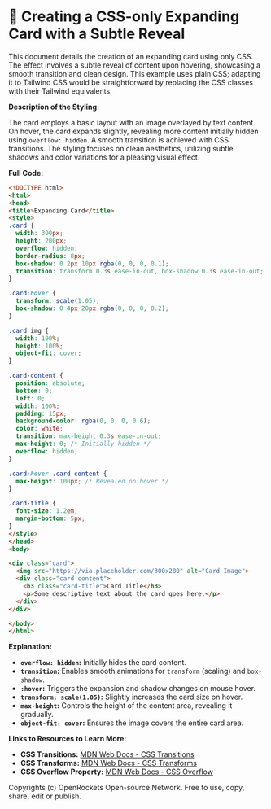 # 🐞 Creating a CSS-only Expanding Card with a Subtle Reveal


This document details the creation of an expanding card using only CSS.  The effect involves a subtle reveal of content upon hovering, showcasing a smooth transition and clean design. This example uses plain CSS; adapting it to Tailwind CSS would be straightforward by replacing the CSS classes with their Tailwind equivalents.

**Description of the Styling:**

The card employs a basic layout with an image overlayed by text content. On hover, the card expands slightly, revealing more content initially hidden using `overflow: hidden`.  A smooth transition is achieved with CSS transitions. The styling focuses on clean aesthetics, utilizing subtle shadows and color variations for a pleasing visual effect.

**Full Code:**

```html
<!DOCTYPE html>
<html>
<head>
<title>Expanding Card</title>
<style>
.card {
  width: 300px;
  height: 200px;
  overflow: hidden;
  border-radius: 8px;
  box-shadow: 0 2px 10px rgba(0, 0, 0, 0.1);
  transition: transform 0.3s ease-in-out, box-shadow 0.3s ease-in-out;
}

.card:hover {
  transform: scale(1.05);
  box-shadow: 0 4px 20px rgba(0, 0, 0, 0.2);
}

.card img {
  width: 100%;
  height: 100%;
  object-fit: cover;
}

.card-content {
  position: absolute;
  bottom: 0;
  left: 0;
  width: 100%;
  padding: 15px;
  background-color: rgba(0, 0, 0, 0.6);
  color: white;
  transition: max-height 0.3s ease-in-out;
  max-height: 0; /* Initially hidden */
  overflow: hidden;
}

.card:hover .card-content {
  max-height: 100px; /* Revealed on hover */
}

.card-title {
  font-size: 1.2em;
  margin-bottom: 5px;
}
</style>
</head>
<body>

<div class="card">
  <img src="https://via.placeholder.com/300x200" alt="Card Image">
  <div class="card-content">
    <h3 class="card-title">Card Title</h3>
    <p>Some descriptive text about the card goes here.</p>
  </div>
</div>

</body>
</html>
```

**Explanation:**

* **`overflow: hidden`:** Initially hides the card content.
* **`transition`:** Enables smooth animations for `transform` (scaling) and `box-shadow`.
* **`:hover`:**  Triggers the expansion and shadow changes on mouse hover.
* **`transform: scale(1.05)`:** Slightly increases the card size on hover.
* **`max-height`:** Controls the height of the content area, revealing it gradually.
* **`object-fit: cover`:** Ensures the image covers the entire card area.

**Links to Resources to Learn More:**

* **CSS Transitions:** [MDN Web Docs - CSS Transitions](https://developer.mozilla.org/en-US/docs/Web/CSS/CSS_Transitions/Using_CSS_transitions)
* **CSS Transforms:** [MDN Web Docs - CSS Transforms](https://developer.mozilla.org/en-US/docs/Web/CSS/transform)
* **CSS Overflow Property:** [MDN Web Docs - CSS Overflow](https://developer.mozilla.org/en-US/docs/Web/CSS/overflow)


Copyrights (c) OpenRockets Open-source Network. Free to use, copy, share, edit or publish.

